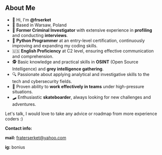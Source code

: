 ## About Me

- 👋 Hi, I'm **@frserket**
- 📍 Based in Warsaw, Poland
- 🐽 **Former Criminal Investigator** with extensive experience in **profiling** and conducting **interviews**.
- 🌱 **Python Programmer** at an entry-level certification, continuously improving and expanding my coding skills.
- 🇺🇸 **English Proficiency** at C2 level, ensuring effective communication and comprehension.
- 🕵️ Basic knowledge and practical skills in **OSINT** (Open Source Intelligence) and **grey intelligence gathering**.
- 🔍 Passionate about applying analytical and investigative skills to the tech and cybersecurity fields.
- 🙌 Proven ability to **work effectively in teams** under high-pressure situations.
- 🛹 Enthusiastic **skateboarder**, always looking for new challenges and adventures.

Let's talk, I would love to take any advice or roadmap from more experience coders :)

**Contact info:**


**mail:** fraterserket@yahoo.com

**ig:** bonius
